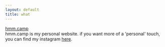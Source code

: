 ```yaml
---
layout: default
title: what
---
```


<div class="homeheader">
<a href="index"> hmm.camp </a>
</div>

<div class="about_positioned">
<div class="post">
    <div class="post_content">
        hmm.camp is my personal website. if you want more of a 'personal' touch, you can find my instagram <a href="https://www.instagram.com/microsoft_hmm/">here</a>.
    </div>
</div>
</div>